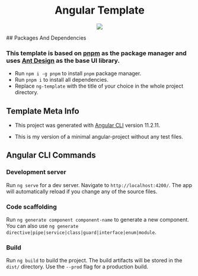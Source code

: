 <div style="text-align:center">

# Angular Template

![](https://angular.io/assets/images/logos/angular/angular.png)

</div>
## Packages And Dependencies

### This template is based on [pnpm](https://pnpm.io/) as the package manager and uses [Ant Design](https://ng.ant.design/) as the base UI library.

- Run `npm i -g pnpm` to install `pnpm` package manager.
- Run `pnpm i` to install all dependencies.
- Replace `ng-template` with the title of your choice in the whole project directory.

## Template Meta Info

- This project was generated with [Angular CLI](https://github.com/angular/angular-cli) version 11.2.11.

- This is my version of a minimal angular-project without any test files.

## Angular CLI Commands

### Development server

Run `ng serve` for a dev server. Navigate to `http://localhost:4200/`. The app will automatically reload if you change any of the source files.

### Code scaffolding

Run `ng generate component component-name` to generate a new component. You can also use `ng generate directive|pipe|service|class|guard|interface|enum|module`.

### Build

Run `ng build` to build the project. The build artifacts will be stored in the `dist/` directory. Use the `--prod` flag for a production build.
